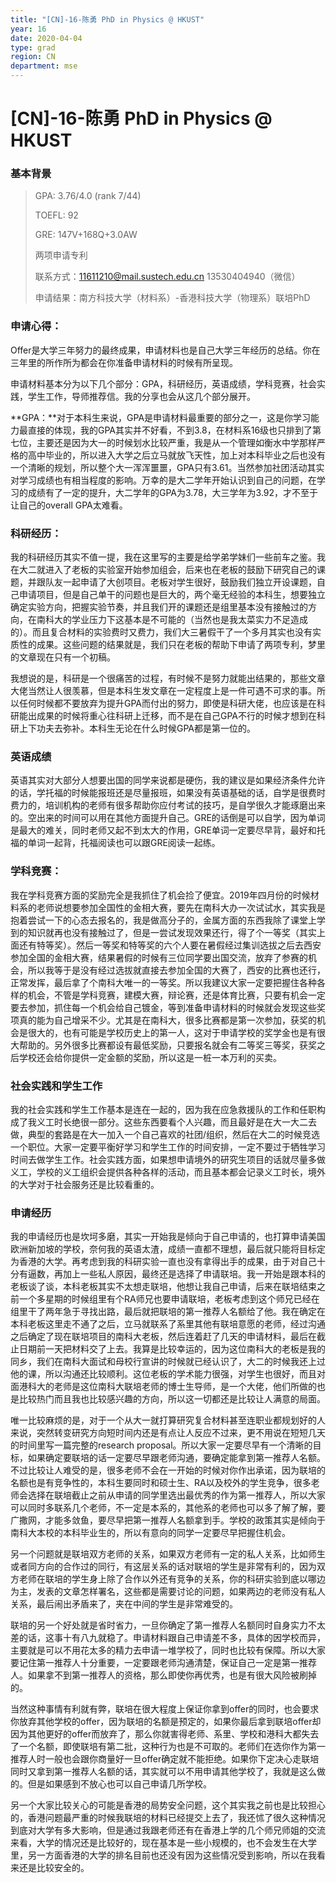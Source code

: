 ```yaml
---
title: "[CN]-16-陈勇 PhD in Physics @ HKUST"
year: 16
date: 2020-04-04
type: grad
region: CN
department: mse
---
```


# [CN]-16-陈勇 PhD in Physics @ HKUST

### 基本背景

> GPA: 3.76/4.0 (rank 7/44)
>
> TOEFL: 92
>
> GRE: 147V+168Q+3.0AW
>
> 两项申请专利
>
> 联系方式：[11611210@mail.sustech.edu.cn](mailto:11611210@mail.sustech.edu.cn) 13530404940（微信）
>
> 申请结果：南方科技大学（材料系）-香港科技大学（物理系）联培PhD

### 申请心得：

Offer是大学三年努力的最终成果，申请材料也是自己大学三年经历的总结。你在三年里的所作所为都会在你准备申请材料的时候有所呈现。

申请材料基本分为以下几个部分：GPA，科研经历，英语成绩，学科竞赛，社会实践，学生工作，导师推荐信。我的分享也会从这几个部分展开。

**GPA：**对于本科生来说，GPA是申请材料最重要的部分之一，这是你学习能力最直接的体现，我的GPA其实并不好看，不到3.8，在材料系16级也只排到了第七位，主要还是因为大一的时候划水比较严重，我是从一个管理如衡水中学那样严格的高中毕业的，所以进入大学之后立马就放飞天性，加上对本科毕业之后也没有一个清晰的规划，所以整个大一浑浑噩噩，GPA只有3.61。当然参加社团活动其实对学习成绩也有相当程度的影响。万幸的是大二学年开始认识到自己的问题，在学习的成绩有了一定的提升，大二学年的GPA为3.78，大三学年为3.92，才不至于让自己的overall GPA太难看。

### 科研经历：

我的科研经历其实不值一提，我在这里写的主要是给学弟学妹们一些前车之鉴。我在大二就进入了老板的实验室开始参加组会，后来也在老板的鼓励下研究自己的课题，并跟队友一起申请了大创项目。老板对学生很好，鼓励我们独立开设课题，自己申请项目，但是自己单干的问题也是巨大的，两个毫无经验的本科生，想要独立确定实验方向，把握实验节奏，并且我们开的课题还是组里基本没有接触过的方向，在南科大的学业压力下这基本是不可能的（当然也是我太菜实力不足造成的）。而且复合材料的实验费时又费力，我们大三暑假干了一个多月其实也没有实质性的成果。这些问题的结果就是，我们只在老板的帮助下申请了两项专利，梦里的文章现在只有一个初稿。

我想说的是，科研是一个很痛苦的过程，有时候不是努力就能出结果的，那些文章大佬当然让人很羡慕，但是本科生发文章在一定程度上是一件可遇不可求的事。所以任何时候都不要放弃为提升GPA而付出的努力，即使是科研大佬，也应该是在科研能出成果的时候将重心往科研上迁移，而不是在自己GPA不行的时候才想到在科研上下功夫去弥补。本科生无论在什么时候GPA都是第一位的。

### 英语成绩

英语其实对大部分人想要出国的同学来说都是硬伤，我的建议是如果经济条件允许的话，学托福的时候能报班还是尽量报班，如果没有英语基础的话，自学是很费时费力的，培训机构的老师有很多帮助你应付考试的技巧，是自学很久才能琢磨出来的。空出来的时间可以用在其他方面提升自己。GRE的话倒是可以自学，因为单词是最大的难关，同时老师又起不到太大的作用，GRE单词一定要尽早背，最好和托福的单词一起背，托福阅读也可以跟GRE阅读一起练。

### 学科竞赛：

我在学科竞赛方面的奖励完全是我抓住了机会捡了便宜。2019年四月份的时候材料系的老师说想要参加全国性的金相大赛，要先在南科大办一次试试水，其实我是抱着尝试一下的心态去报名的，我是做高分子的，金属方面的东西我除了课堂上学到的知识就再也没有接触过了，但是一尝试发现效果还行，得了个一等奖（其实上面还有特等奖）。然后一等奖和特等奖的六个人要在暑假经过集训选拔之后去西安参加全国的金相大赛，结果暑假的时候有三位同学要出国交流，放弃了参赛的机会，所以我等于是没有经过选拔就直接去参加全国的大赛了，西安的比赛也还行，正常发挥，最后拿了个南科大唯一的一等奖。所以我建议大家一定要把握住各种各样的机会，不管是学科竞赛，建模大赛，辩论赛，还是体育比赛，只要有机会一定要去参加，抓住每一个机会给自己镀金，等到准备申请材料的时候就会发现这些奖项真的能为自己增采不少。尤其是在南科大，很多比赛都是第一次参加，获奖的机会是很大的，也有可能是学校历史上的第一人，这对于申请学校的奖学金也是有很大帮助的。另外很多比赛都设有最低奖励，只要报名就会有二等奖三等奖，获奖之后学校还会给你提供一定金额的奖励，所以这是一桩一本万利的买卖。

### 社会实践和学生工作

我的社会实践和学生工作基本是连在一起的，因为我在应急救援队的工作和任职构成了我义工时长绝很一部分。这些东西要看个人兴趣，而且最好是在大一大二去做，典型的套路是在大一加入一个自己喜欢的社团/组织，然后在大二的时候竞选一个职位。大家一定要平衡好学习和学生工作的时间安排，一定不要过于牺牲学习时间去做学生工作。社会实践方面，如果想申请境外的研究生项目的话就尽量多做义工，学校的义工组织会提供各种各样的活动，而且基本都会记录义工时长，境外的大学对于社会服务还是比较看重的。

### 申请经历

我的申请经历也是坎坷多磨，其实一开始我是倾向于自己申请的，也打算申请美国欧洲新加坡的学校，奈何我的英语太渣，成绩一直都不理想，最后就只能将目标定为香港的大学。再考虑到我的科研实验一直也没有拿得出手的成果，由于对自己十分有逼数，再加上一些私人原因，最终还是选择了申请联培。我一开始是跟本科的老板谈了谈，本科老板其实不太想走联培，他想让我自己申请，后来在联培结束之前一个多星期的时候组里有个RA师兄也要申请联培，老板考虑到这个师兄已经在组里干了两年急于寻找出路，最后就把联培的第一推荐人名额给了他。我在确定在本科老板这里走不通了之后，立马就联系了系里其他有联培意愿的老师，经过沟通之后确定了现在联培项目的南科大老板，然后连着赶了几天的申请材料，最后在截止日期前一天把材料交了上去。我算是比较幸运的，因为这位南科大的老板是我的同乡，我们在南科大面试和母校行宣讲的时候就已经认识了，大二的时候我还上过他的课，所以沟通还比较顺利。这位老板的学术能力很强，对学生也很好，而且对面港科大的老师是这位南科大联培老师的博士生导师，是一个大佬，他们所做的也是比较热门而且我也比较感兴趣的方向，所以这一切都还是比较让人满意的局面。

唯一比较麻烦的是，对于一个从大一就打算研究复合材料甚至连职业都规划好的人来说，突然转变研究方向短时间内还是有点让人反应不过来，更不用说在短短几天的时间里写一篇完整的research proposal。所以大家一定要尽早有一个清晰的目标，如果确定要联培的话一定要尽早跟老师沟通，要确定能拿到第一推荐人名额。不过比较让人难受的是，很多老师不会在一开始的时候对你作出承诺，因为联培的名额也是有竞争性的，本科生要同时和硕士生、RA以及校外的学生竞争，很多老师会选择在联培截止之前从申请的同学里选出最优秀的作为第一推荐人，所以大家可以同时多联系几个老师，不一定是本系的，其他系的老师也可以多了解了解，要广撒网，才能多敛鱼，要尽早把第一推荐人名额拿到手。学校的政策其实是倾向于南科大本校的本科毕业生的，所以有意向的同学一定要尽早把握住机会。

另一个问题就是联培双方老师的关系，如果双方老师有一定的私人关系，比如师生或者同方向的合作过的同行，有这层关系的话对联培的学生是非常有利的，因为双方老师在联培的学生身上除了合作以外还有竞争的关系，你的科研实验到底以哪边为主，发表的文章怎样署名，这些都是需要讨论的问题，如果两边的老师没有私人关系，最后闹出矛盾来了，夹在中间的学生是非常难受的。

联培的另一个好处就是省时省力，一旦你确定了第一推荐人名额同时自身实力不太差的话，这事十有八九就稳了。申请材料跟自己申请差不多，具体的因学校而异，主要就是可以不用花太多的精力去申请一堆学校了，同时也比较有保障。所以大家要记住第一推荐人十分重要，一定要跟老师沟通清楚，保证自己一定是第一推荐人。如果拿不到第一推荐人的资格，那么即使你再优秀，也是有很大风险被刷掉的。

当然这种事情有利就有弊，联培在很大程度上保证你拿到offer的同时，也会要求你放弃其他学校的offer，因为联培的名额是预定的，如果你最后拿到联培offer却因为其他更好的offer而放弃了，那么你就害得老师、系里、学校和港科大都失去了一个名额，即使联培有第二批，这种行为也是不可取的。老师们在选你作为第一推荐人时一般也会跟你商量好一旦offer确定就不能拒绝。如果你下定决心走联培同时又拿到第一推荐人名额的话，其实就可以不用申请其他学校了，我就是这么做的。但是如果感到不放心也可以自己申请几所学校。

另一个大家比较关心的可能是香港的局势安全问题，这个其实我之前也是比较担心的，香港问题最严重的时候我联培的材料已经提交上去了，我还怵了很久这种情况到底对大学有多大影响，但是通过我跟老师还有在香港上学的几个师兄师姐的交流来看，大学的情况还是比较好的，现在基本是一些小规模的，也不会发生在大学里，另一方面香港的大学的排名目前也还没有因为这些情况受到影响，所以在我看来还是比较安全的。
